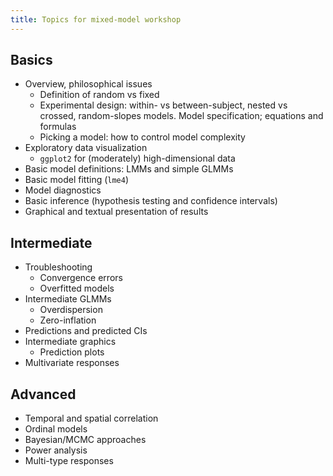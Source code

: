 ```yaml
---
title: Topics for mixed-model workshop
---
```


## Basics

- Overview, philosophical issues
   - Definition of random vs fixed
   - Experimental design: within- vs between-subject, nested vs crossed, random-slopes models. Model specification; equations and formulas
   - Picking a model: how to control model complexity
- Exploratory data visualization
   - `ggplot2` for (moderately) high-dimensional data
- Basic model definitions: LMMs and simple GLMMs
- Basic model fitting (`lme4`)
- Model diagnostics
- Basic inference (hypothesis testing and confidence intervals)
- Graphical and textual presentation of results
   
## Intermediate

- Troubleshooting
    - Convergence errors
	- Overfitted models
- Intermediate GLMMs
    - Overdispersion
	- Zero-inflation
- Predictions and predicted CIs
- Intermediate graphics
    - Prediction plots
- Multivariate responses

## Advanced

- Temporal and spatial correlation
- Ordinal models
- Bayesian/MCMC approaches
- Power analysis
- Multi-type responses
